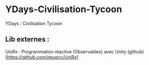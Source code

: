 # YDays-Civilisation-Tycoon
YDays : Civilisation Tycoon

## Lib externes :
UniRx : Programmation réactive (Observables) avec Unity (github)[https://github.com/neuecc/UniRx]
